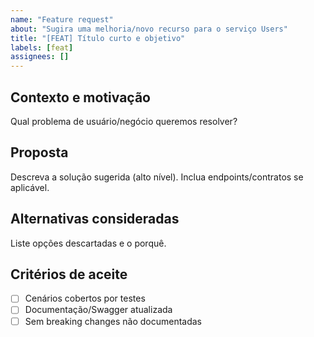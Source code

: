 ```yaml
---
name: "Feature request"
about: "Sugira uma melhoria/novo recurso para o serviço Users"
title: "[FEAT] Título curto e objetivo"
labels: [feat]
assignees: []
---
```


## Contexto e motivação
Qual problema de usuário/negócio queremos resolver?

## Proposta
Descreva a solução sugerida (alto nível). Inclua endpoints/contratos se aplicável.

## Alternativas consideradas
Liste opções descartadas e o porquê.

## Critérios de aceite
- [ ] Cenários cobertos por testes
- [ ] Documentação/Swagger atualizada
- [ ] Sem breaking changes não documentadas